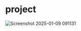 # project
![Screenshot 2025-01-09 091131](https://github.com/user-attachments/assets/f1dced38-faf0-4f2b-92bb-1897f8c3b1b1)
